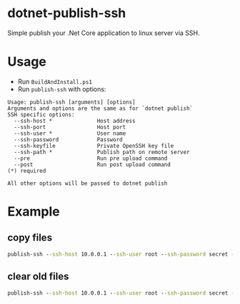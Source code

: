 # dotnet-publish-ssh

Simple publish your .Net Core application to linux server via SSH.

# Usage

* Run `BuildAndInstall.ps1`
* Run `publish-ssh` with options:
```
Usage: publish-ssh [arguments] [options]
Arguments and options are the same as for `dotnet publish`
SSH specific options:
  --ssh-host *              Host address
  --ssh-port                Host port
  --ssh-user *              User name
  --ssh-password            Password
  --ssh-keyfile             Private OpenSSH key file
  --ssh-path *              Publish path on remote server
  --pre                     Run pre upload command
  --post                    Run post upload command
(*) required

All other options will be passed to dotnet publish
```

# Example

## copy files
```cmd
publish-ssh --ssh-host 10.0.0.1 --ssh-user root --ssh-password secret --ssh-path /var/www/site
```

## clear old files
```cmd
publish-ssh --ssh-host 10.0.0.1 --ssh-user root --ssh-password secret --ssh-path /var/www/site --pre "rm -rf /var/www/site/*"
```
